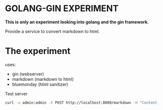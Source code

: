 # GOLANG-GIN EXPERIMENT

**This is only an experiment looking into golang and the gin framework.**

Provide a service to convert markdown to html.





# The experiment
uses: 
- gin (webserver)
- markdown (markdown to html)
- bluemonday (html sanitizer) 


Test server
```bash
curl -u admin:admin -X POST http://localhost:8080/markdown -H "Content-Type: application/json" -d '{"productId": 123456, "quantity": 100}'
```
